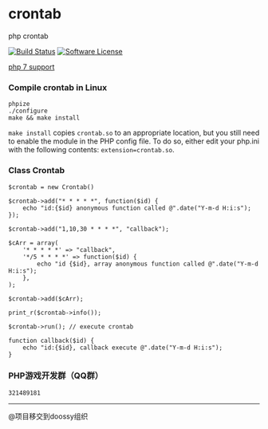 crontab
=======

php crontab

[![Build Status](https://secure.travis-ci.org/doossy/crontab.svg?branch=master)](http://travis-ci.org/doossy/crontab)
[![Software License](https://img.shields.io/badge/license-MIT-brightgreen.svg?style=flat)](http://doossy.mit-license.org/)

[php 7 support](https://github.com/doossy/crontab/tree/php7)

### Compile crontab in Linux
```
phpize
./configure 
make && make install
```
`make install` copies `crontab.so` to an appropriate location, but you still need to enable the module in the PHP config file. To do so, either edit your php.ini with the following contents: `extension=crontab.so`.

### Class Crontab
```
$crontab = new Crontab()

$crontab->add("* * * * *", function($id) {
	echo "id:{$id} anonymous function called @".date("Y-m-d H:i:s");
});

$crontab->add("1,10,30 * * * *", "callback");

$cArr = array(
	'* * * * *' => "callback",
	'*/5 * * * *' => function($id) {
		echo "id {$id}, array anonymous function called @".date("Y-m-d H:i:s");
	},
);

$crontab->add($cArr);

print_r($crontab->info());

$crontab->run(); // execute crontab

function callback($id) {
	echo "id:{$id}, callback execute @".date("Y-m-d H:i:s");
}
```

### PHP游戏开发群（QQ群）
```
321489181
```
---
@项目移交到doossy组织